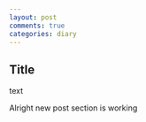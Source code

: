 ```yaml
---
layout: post
comments: true
categories: diary
---
```

## Title
text

Alright new post section is working
